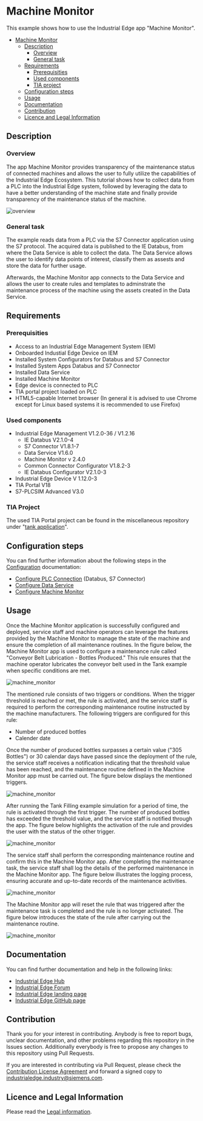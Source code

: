 # Machine Monitor

This example shows how to use the Industrial Edge app "Machine Monitor".

- [Machine Monitor](#Machine-Monitor)
  - [Description](#description)
    - [Overview](#overview)
    - [General task](#general-task)
  - [Requirements](#requirements)
    - [Prerequisities](#prerequisities)
    - [Used components](#used-components)
    - [TIA project](#tia-project)
  - [Configuration steps](#configuration-steps)
  - [Usage](#usage)
  - [Documentation](#documentation)
  - [Contribution](#contribution)
  - [Licence and Legal Information](#licence-and-legal-information)

## Description

### Overview

The app Machine Monitor provides transparency of the maintenance status of connected machines and allows the user to fully utilize the capabilities of the Industrial Edge Ecosystem. This tutorial shows how to collect data from a PLC into the Industrial Edge system, followed by leveraging the data to have a better understanding of the machine state and finally provide transparency  of the maintenance status of the machine.

![overview](docs/graphics/Overview.PNG)

### General task

The example reads data from a PLC via the S7 Connector application using the S7 protocol. The acquired data is published to the IE Databus, from where the Data Service is able to collect the data. The Data Service allows the user to identify data points of interest, classify them as assests and store the data for further usage.

Afterwards, the Machine Monitor app connects to the Data Service and allows the user to create rules and templates to adminstrate the maintenance process of the machine using the assets created in the Data Service.

## Requirements

###  Prerequisities

- Access to an Industrial Edge Management System (IEM)
- Onboarded Industial Edge Device on IEM
- Installed System Configurators for Databus and S7 Connector
- Installed System Apps Databus and S7 Connector
- Installed Data Service
- Installed Machine Monitor
- Edge device is connected to PLC
- TIA portal project loaded on PLC
- HTML5-capable Internet browser (In general it is advised to use Chrome except for Linux based systems it is recommended to use Firefox)

### Used components

- Industrial Edge Management V1.2.0-36 / V1.2.16
  - IE Databus V2.1.0-4
  - S7 Connector V1.8.1-7 
  - Data Service V1.6.0
  - Machine Monitor v 2.4.0
  - Common Connector Configurator V1.8.2-3
  - IE Databus Configurator V2.1.0-3 
- Industrial Edge Device V 1.12.0-3
- TIA Portal V18
- S7-PLCSIM Advanced V3.0

### TIA Project

The used TIA Portal project can be found in the miscellaneous repository under "[tank application](https://github.com/industrial-edge/miscellaneous/tree/main/tank%20application)".

## Configuration steps

You can find further information about the following steps in the [Configuration](/docs/Installation.md) documentation:

- [Configure PLC Connection](/docs/Installation.md#configure-plc-connection) (Databus, S7 Connector)
- [Configure Data Service](/docs/Installation.md#configure-data-service)
- [Configure Machine Monitor](/docs/Installation.md#configure-machine-monitor)

## Usage

Once the Machine Monitor application is successfully configured and deployed, service staff and machine operators can leverage the features provided by the Machine Monitor to manage the state of the machine and ensure the completion of all maintenance routines. In the figure below, the Machine Monitor app is used to configure a maintenance rule called "Conveyor Belt Lubrication - Bottles Produced." This rule ensures that the machine operator lubricates the conveyor belt used in the Tank example when specific conditions are met.

![machine_monitor](docs/graphics/Machine_Monitor_Rules_Overview.png)

The mentioned rule consists of two triggers or conditions. When the trigger threshold is reached or met, the rule is activated, and the service staff is required to perform the corresponding maintenance routine instructed by the machine manufacturers. The following triggers are configured for this rule:

- Number of produced bottles
- Calender date

Once the number of produced bottles surpasses a certain value ("305 Bottles") or 30 calendar days have passed since the deployment of the rule, the service staff receives a notification indicating that the threshold value has been reached, and the maintenance routine defined in the Machine Monitor app must be carried out. The figure below displays the mentioned triggers.

![machine_monitor](docs/graphics/Machine_Monitor_Trigger.png)

After running the Tank Filling example simulation for a period of time, the rule is activated through the first trigger. The number of produced bottles has exceeded the threshold value, and the service staff is notified through the app. The figure below highlights the activation of the rule and provides the user with the status of the other trigger.

![machine_monitor](docs/graphics/Machine_Monitor_First_Rule_Notification.png)

The service staff shall perform the corresponding maintenance routine and confirm this in the Machine Monitor app. After completing the maintenance task, the service staff shall log the details of the performed maintenance in the Machine Monitor app. The figure below illustrates the logging process, ensuring accurate and up-to-date records of the maintenance activities.

![machine_monitor](docs/graphics/Machine_Monitor_Register_New_Maintenance.png)

The Machine Monitor app will reset the rule that was triggered after the maintenance task is completed and the rule is no longer activated. The figure below introduces the state of the rule after carrying out the maintenance routine.

![machine_monitor](docs/graphics/Machine_Monitor_Status_Changed.png)

## Documentation

You can find further documentation and help in the following links:

  - [Industrial Edge Hub](https://iehub.eu1.edge.siemens.cloud/#/documentation)
  - [Industrial Edge Forum](https://www.siemens.com/industrial-edge-forum)
  - [Industrial Edge landing page](https://new.siemens.com/global/en/products/automation/topic-areas/industrial-edge/simatic-edge.html)
  - [Industrial Edge GitHub page](https://github.com/industrial-edge)

## Contribution

Thank you for your interest in contributing. Anybody is free to report bugs, unclear documentation, and other problems regarding this repository in the Issues section.
Additionally everybody is free to propose any changes to this repository using Pull Requests.

If you are interested in contributing via Pull Request, please check the [Contribution License Agreement](Siemens_CLA_1.1.pdf) and forward a signed copy to [industrialedge.industry@siemens.com](mailto:industrialedge.industry@siemens.com?subject=CLA%20Agreement%20Industrial-Edge).

## Licence and Legal Information

Please read the [Legal information](LICENSE.md).
